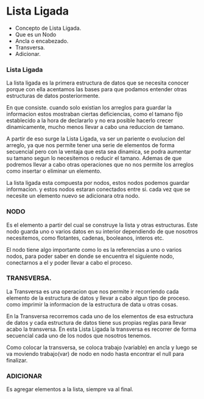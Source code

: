 # Lista Ligada 
- Concepto de Lista Ligada.
- Que es un Nodo
- Ancla o encabezado.
- Transversa.
- Adicionar.

### Lista Ligada
La lista ligada es la primera estructura de datos que se necesita conocer porque con ella acentamos las bases para que podamos entender otras estructuras de datos posteriormente.

En que consiste. cuando solo existian los arreglos para guardar la informacion estos mostraban ciertas deficiencias, como el tamano fijo establecido a la hora de declararlo y no era posible hacerlo crecer dinamicamente, mucho menos llevar a cabo una reduccion de tamano. 

A partir de eso surge la Lista Ligada, va ser un pariente o evolucion del arreglo, ya que nos permite tener una serie de elementos de forma secuencial pero con la ventaja que esta sea dinamica, se podra aumentar su tamano segun lo necesitemos o reducir el tamano. Ademas de que podremos llevar a cabo otras operaciones que no nos permite los arreglos como insertar o eliminar un elemento.

La lista ligada esta compuesta por nodos, estos nodos podemos guardar informacion. y estos nodos estaran conectados entre si. cada vez que se necesite un elemento nuevo se adicionara otra nodo.

### NODO

Es el elemento a partir del cual se construye la lista y otras estructuras. Este nodo guarda uno o varios datos en su interior dependiendo de que nosotros necesitemos, como flotantes, cadenas, booleanos, interos etc.

El nodo tiene algo importante como lo es la referencias a uno o varios nodos, para poder saber en donde se encuentra el siguiente nodo, conectarnos a el y poder llevar a cabo el proceso.

### TRANSVERSA.

La Transversa es una operacion que nos permite ir recorriendo cada elemento de la estructura de datos y llevar a cabo algun tipo de proceso. como imprimir la informacion de la estructura de data u otras cosas.

En la Transversa recorremos cada uno de los elementos de esa estructura de datos y cada estructura de datos tiene sus propias reglas para llevar acabo la transversa. En esta Lista Ligada la transversa es recorrer de forma secuencial cada uno de los nodos que nosotros tenemos.

Como colocar la transversa, se coloca trabajo (variable) en ancla y luego se va moviendo trabajo(var) de nodo en nodo hasta encontrar el null para finalizar.

### ADICIONAR

Es agregar elementos a la lista, siempre va al final.